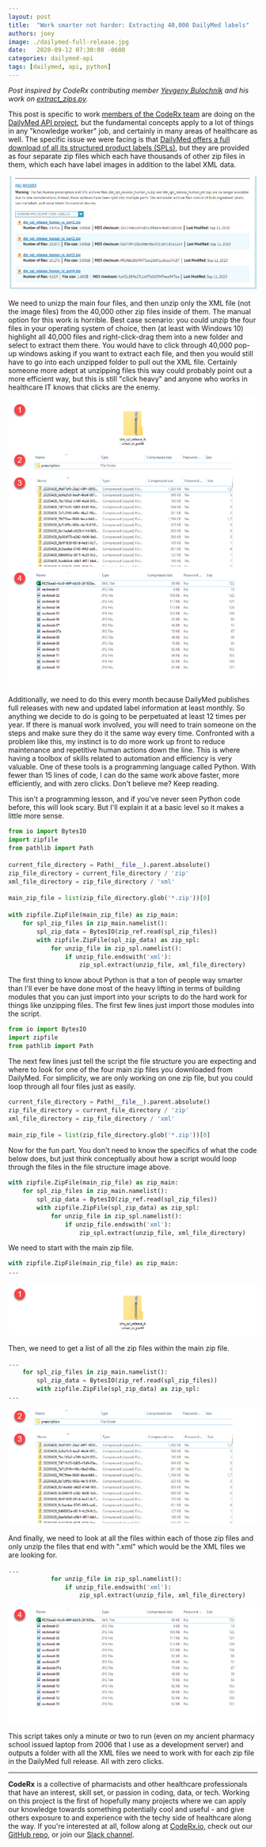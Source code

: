 ```yaml
---
layout: post
title:  "Work smarter not harder: Extracting 40,000 DailyMed labels"
authors: joey
image: ./dailymed-full-release.jpg
date:   2020-09-12 07:30:00 -0600
categories: dailymed-api
tags: [dailymed, api, python]
---
```

*Post inspired by CodeRx contributing member [Yevgeny Bulochnik](https://github.com/yevgenybulochnik) and his work on [extract_zips.py](https://github.com/coderxio/dailymed-api/blob/master/extract_zips.py).*

This post is specific to work [members of the CodeRx team](https://github.com/coderxio/dailymed-api/graphs/contributors) are doing on the [DailyMed API project](https://github.com/coderxio/dailymed-api), but the fundamental concepts apply to a lot of things in any "knowledge worker" job, and certainly in many areas of healthcare as well. The specific issue we were facing is that [DailyMed offers a full download of all its structured product labels (SPLs)](https://dailymed.nlm.nih.gov/dailymed/spl-resources-all-drug-labels.cfm), but they are provided as four separate zip files which each have thousands of other zip files in them, which each have label images in addition to the label XML data.

<!--truncate-->

![DailyMed full release](./dailymed-full-release.jpg)

We need to unizp the main four files, and then unzip only the XML file (not the image files) from the 40,000 other zip files inside of them. The manual option for this work is horrible. Best case scenario: you could unzip the four files in your operating system of choice, then (at least with Windows 10) highlight all 40,000 files and right-click-drag them into a new folder and select to extract them there. You would have to click through 40,000 pop-up windows asking if you want to extract each file, and then you would still have to go into each unzipped folder to pull out the XML file. Certainly someone more adept at unzipping files this way could probably point out a more efficient way, but this is still "click heavy" and anyone who works in healthcare IT knows that clicks are the enemy.

![DailyMed zip file structure](./dailymed-zip.jpg)

Additionally, we need to do this every month because DailyMed publishes full releases with new and updated label information at least monthly.  So anything we decide to do is going to be perpetuated at least 12 times per year. If there is manual work involved, you will need to train someone on the steps and make sure they do it the same way every time. Confronted with a problem like this, my instinct is to do more work up front to reduce maintenance and repetitive human actions down the line. This is where having a toolbox of skills related to automation and efficiency is very valuable. One of these tools is a programming language called Python. With fewer than 15 lines of code, I can do the same work above faster, more efficiently, and with zero clicks. Don't believe me? Keep reading.

This isn't a programming lesson, and if you've never seen Python code before, this will look scary. But I'll explain it at a basic level so it makes a little more sense.

```python
from io import BytesIO
import zipfile
from pathlib import Path

current_file_directory = Path(__file__).parent.absolute()
zip_file_directory = current_file_directory / 'zip'
xml_file_directory = zip_file_directory / 'xml'

main_zip_file = list(zip_file_directory.glob('*.zip'))[0]

with zipfile.ZipFile(main_zip_file) as zip_main:
    for spl_zip_files in zip_main.namelist():
        spl_zip_data = BytesIO(zip_ref.read(spl_zip_files))
        with zipfile.ZipFile(spl_zip_data) as zip_spl:
            for unzip_file in zip_spl.namelist():
                if unzip_file.endswith('xml'):
                    zip_spl.extract(unzip_file, xml_file_directory)
```

The first thing to know about Python is that a ton of people way smarter than I'll ever be have done most of the heavy lifting in terms of building modules that you can just import into your scripts to do the hard work for things like unzipping files.  The first few lines just import those modules into the script.

```python
from io import BytesIO
import zipfile
from pathlib import Path
```

The next few lines just tell the script the file structure you are expecting and where to look for one of the four main zip files you downloaded from DailyMed. For simplicity, we are only working on one zip file, but you could loop through all four files just as easily.

```python
current_file_directory = Path(__file__).parent.absolute()
zip_file_directory = current_file_directory / 'zip'
xml_file_directory = zip_file_directory / 'xml'

main_zip_file = list(zip_file_directory.glob('*.zip'))[0]
```

Now for the fun part. You don't need to know the specifics of what the code below does, but just think conceptually about how a script would loop through the files in the file structure image above.

```python
with zipfile.ZipFile(main_zip_file) as zip_main:
    for spl_zip_files in zip_main.namelist():
        spl_zip_data = BytesIO(zip_ref.read(spl_zip_files))
        with zipfile.ZipFile(spl_zip_data) as zip_spl:
            for unzip_file in zip_spl.namelist():
                if unzip_file.endswith('xml'):
                    zip_spl.extract(unzip_file, xml_file_directory)
```

We need to start with the main zip file.

```python
with zipfile.ZipFile(main_zip_file) as zip_main:
...
```

![DailyMed main zip file](./dailymed-zip-1.jpg)

Then, we need to get a list of all the zip files within the main zip file.

```python
...
    for spl_zip_files in zip_main.namelist():
        spl_zip_data = BytesIO(zip_ref.read(spl_zip_files))
        with zipfile.ZipFile(spl_zip_data) as zip_spl:
...
```

![DailyMed zip file list](./dailymed-zip-2-3.jpg)

And finally, we need to look at all the files within each of those zip files and only unzip the files that end with ".xml" which would be the XML files we are looking for.

```python
...
            for unzip_file in zip_spl.namelist():
                if unzip_file.endswith('xml'):
                    zip_spl.extract(unzip_file, xml_file_directory)
```

![DailyMed xml file](./dailymed-zip-4.jpg)

This script takes only a minute or two to run (even on my ancient pharmacy school issued laptop from 2006 that I use as a development server) and outputs a folder with all the XML files we need to work with for each zip file in the DailyMed full release. All with zero clicks.

---

**CodeRx** is a collective of pharmacists and other healthcare professionals that have an interest, skill set, or passion in coding, data, or tech. Working on this project is the first of hopefully many projects where we can apply our knowledge towards something potentially cool and useful - and give others exposure to and experience with the techy side of healthcare along the way. If you're interested at all, follow along at [CodeRx.io](https://coderx.io/), check out our [GitHub repo](https://github.com/coderxio/dailymed-api), or join our [Slack channel](https://join.slack.com/t/coderx/shared_invite/zt-5b8e9kr4-PsKAVe4crGmECQyyxDIJgQ).
